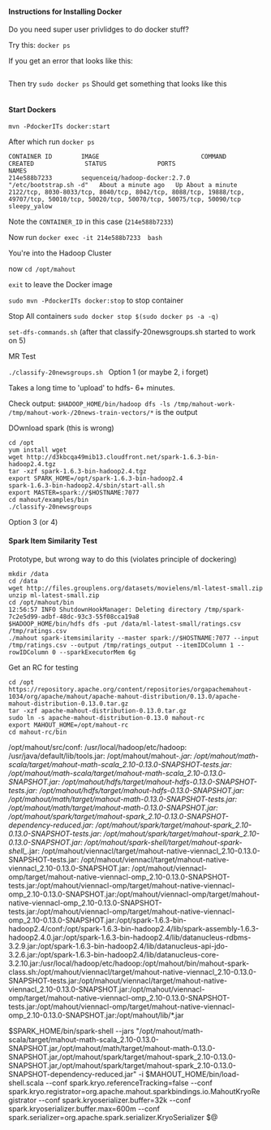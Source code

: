 

#### Instructions for Installing Docker


Do you need super user privlidges to do docker stuff?

Try this:
`docker ps`

If you get an error that looks like this:
```
```

Then try `sudo docker ps`
Should get something that looks like this
```
```


#### Start Dockers


`mvn -PdockerITs docker:start`

After which run
`docker ps`

```
CONTAINER ID        IMAGE                            COMMAND                  CREATED              STATUS              PORTS                                                                                                                                NAMES
214e588b7233        sequenceiq/hadoop-docker:2.7.0   "/etc/bootstrap.sh -d"   About a minute ago   Up About a minute   2122/tcp, 8030-8033/tcp, 8040/tcp, 8042/tcp, 8088/tcp, 19888/tcp, 49707/tcp, 50010/tcp, 50020/tcp, 50070/tcp, 50075/tcp, 50090/tcp   sleepy_yalow
```

Note the `CONTAINER_ID` in this case (`214e588b7233`)

Now run
`docker exec -it 214e588b7233  bash`

You're into the Hadoop Cluster

now `cd /opt/mahout`

`exit` to leave the Docker image

`sudo mvn -PdockerITs docker:stop` to stop container

Stop All containers
`sudo docker stop $(sudo docker ps -a -q)`

`set-dfs-commands.sh` (after that classify-20newsgroups.sh started to work on 5)



MR Test

`./classify-20newsgroups.sh `
Option 1 (or maybe 2, i forget)

Takes a long time to 'upload' to hdfs- 6+ minutes.

Check output:
`$HADOOP_HOME/bin/hadoop dfs -ls /tmp/mahout-work-`
`/tmp/mahout-work-/20news-train-vectors/*` is the output

DOwnload spark (this is wrong)
```
cd /opt
yum install wget
wget http://d3kbcqa49mib13.cloudfront.net/spark-1.6.3-bin-hadoop2.4.tgz
tar -xzf spark-1.6.3-bin-hadoop2.4.tgz
export SPARK_HOME=/opt/spark-1.6.3-bin-hadoop2.4
spark-1.6.3-bin-hadoop2.4/sbin/start-all.sh
export MASTER=spark://$HOSTNAME:7077
cd mahout/examples/bin
./classify-20newsgroups
```
Option 3 (or 4)


#### Spark Item Similarity Test

Prototype, but wrong way to do this (violates principle of dockering)

```
mkdir /data
cd /data
wget http://files.grouplens.org/datasets/movielens/ml-latest-small.zip
unzip ml-latest-small.zip
cd /opt/mahout/bin
12:56:57 INFO ShutdownHookManager: Deleting directory /tmp/spark-7c2e5d99-adbf-48dc-93c3-55f08cca19a8
$HADOOP_HOME/bin/hdfs dfs -put /data/ml-latest-small/ratings.csv /tmp/ratings.csv
./mahout spark-itemsimilarity --master spark://$HOSTNAME:7077 --input /tmp/ratings.csv --output /tmp/ratings_output --itemIDColumn 1 --rowIDColumn 0 --sparkExecutorMem 6g
```


Get an RC for testing
```
cd /opt
https://repository.apache.org/content/repositories/orgapachemahout-1034/org/apache/mahout/apache-mahout-distribution/0.13.0/apache-mahout-distribution-0.13.0.tar.gz
tar -xzf apache-mahout-distribution-0.13.0.tar.gz
sudo ln -s apache-mahout-distribution-0.13.0 mahout-rc
export MAHOUT_HOME=/opt/mahout-rc
cd mahout-rc/bin
```

/opt/mahout/src/conf:
/usr/local/hadoop/etc/hadoop:
/usr/java/default/lib/tools.jar:
/opt/mahout/mahout-*.jar:
/opt/mahout/math-scala/target/mahout-math-scala_2.10-0.13.0-SNAPSHOT-tests.jar:
/opt/mahout/math-scala/target/mahout-math-scala_2.10-0.13.0-SNAPSHOT.jar:
/opt/mahout/hdfs/target/mahout-hdfs-0.13.0-SNAPSHOT-tests.jar:
/opt/mahout/hdfs/target/mahout-hdfs-0.13.0-SNAPSHOT.jar:
/opt/mahout/math/target/mahout-math-0.13.0-SNAPSHOT-tests.jar:
/opt/mahout/math/target/mahout-math-0.13.0-SNAPSHOT.jar:
/opt/mahout/spark/target/mahout-spark_2.10-0.13.0-SNAPSHOT-dependency-reduced.jar:
/opt/mahout/spark/target/mahout-spark_2.10-0.13.0-SNAPSHOT-tests.jar:
/opt/mahout/spark/target/mahout-spark_2.10-0.13.0-SNAPSHOT.jar:
/opt/mahout/spark-shell/target/mahout-spark-shell_*.jar:
/opt/mahout/viennacl/target/mahout-native-viennacl_2.10-0.13.0-SNAPSHOT-tests.jar:
/opt/mahout/viennacl/target/mahout-native-viennacl_2.10-0.13.0-SNAPSHOT.jar:
/opt/mahout/viennacl-omp/target/mahout-native-viennacl-omp_2.10-0.13.0-SNAPSHOT-tests.jar:/opt/mahout/viennacl-omp/target/mahout-native-viennacl-omp_2.10-0.13.0-SNAPSHOT.jar:/opt/mahout/viennacl-omp/target/mahout-native-viennacl-omp_2.10-0.13.0-SNAPSHOT-tests.jar:/opt/mahout/viennacl-omp/target/mahout-native-viennacl-omp_2.10-0.13.0-SNAPSHOT.jar:/opt/spark-1.6.3-bin-hadoop2.4/conf:/opt/spark-1.6.3-bin-hadoop2.4/lib/spark-assembly-1.6.3-hadoop2.4.0.jar:/opt/spark-1.6.3-bin-hadoop2.4/lib/datanucleus-rdbms-3.2.9.jar:/opt/spark-1.6.3-bin-hadoop2.4/lib/datanucleus-api-jdo-3.2.6.jar:/opt/spark-1.6.3-bin-hadoop2.4/lib/datanucleus-core-3.2.10.jar:/usr/local/hadoop/etc/hadoop:/opt/mahout/bin/mahout-spark-class.sh:/opt/mahout/viennacl/target/mahout-native-viennacl_2.10-0.13.0-SNAPSHOT-tests.jar:/opt/mahout/viennacl/target/mahout-native-viennacl_2.10-0.13.0-SNAPSHOT.jar:/opt/mahout/viennacl-omp/target/mahout-native-viennacl-omp_2.10-0.13.0-SNAPSHOT-tests.jar:/opt/mahout/viennacl-omp/target/mahout-native-viennacl-omp_2.10-0.13.0-SNAPSHOT.jar:/opt/mahout/lib/*.jar


$SPARK_HOME/bin/spark-shell --jars "/opt/mahout/math-scala/target/mahout-math-scala_2.10-0.13.0-SNAPSHOT.jar,/opt/mahout/math/target/mahout-math-0.13.0-SNAPSHOT.jar,/opt/mahout/spark/target/mahout-spark_2.10-0.13.0-SNAPSHOT.jar,/opt/mahout/spark/target/mahout-spark_2.10-0.13.0-SNAPSHOT-dependency-reduced.jar" -i $MAHOUT_HOME/bin/load-shell.scala --conf spark.kryo.referenceTracking=false --conf spark.kryo.registrator=org.apache.mahout.sparkbindings.io.MahoutKryoRegistrator --conf spark.kryoserializer.buffer=32k --conf spark.kryoserializer.buffer.max=600m --conf spark.serializer=org.apache.spark.serializer.KryoSerializer $@